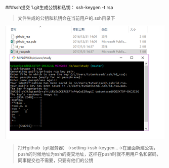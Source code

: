 ###ssh提交
1.git生成公钥和私钥： ssh-keygen -t rsa

> 文件生成的公钥和私钥会在当前用户的.ssh目录下

![](/assets/要.png)

> 打开github（git服务器）->setting->ssh-keygen...->在里面新建公钥，push的时候地址为ssh的提交地址，这样在push时就不用用户名和密码，同事提交也不需要，只要有他们的公钥